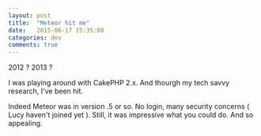 ```yaml
---
layout: post
title:  "Meteor hit me"
date:   2015-06-17 15:35:00
categories: dev
comments: true
---
```


2012 ? 2013 ?

I was playing around with CakePHP 2.x. And thourgh my tech savvy research, I've been hit.

Indeed Meteor was in version .5 or so. No login, many security concerns ( Lucy haven't joined yet ). Still, it was impressive what you could do. And so appealing.
